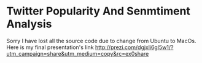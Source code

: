 Twitter Popularity And Senmtiment Analysis
=====================================
Sorry I have lost all the source code due to change from Ubuntu to MacOs.
Here is my final presentation's link
http://prezi.com/dgjxli6gl5w1/?utm_campaign=share&utm_medium=copy&rc=ex0share
